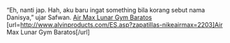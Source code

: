 “Eh, nanti jap. Hah, aku baru ingat something bila korang sebut nama Danisya,” ujar Safwan.
 <a href="http://www.alvinproducts.com/ES.asp?zapatillas-nikeairmax=2203" >Air Max Lunar Gym Baratos</a>
[url=http://www.alvinproducts.com/ES.asp?zapatillas-nikeairmax=2203]Air Max Lunar Gym Baratos[/url]